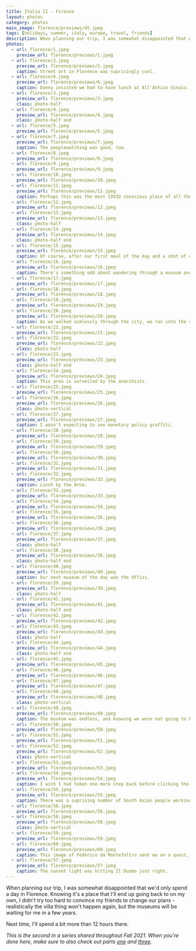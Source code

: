 ```yaml
---
title: Italia II - Firenze
layout: photos
category: photos
main_image: florence/previews/45.jpeg
tags: [holidays, summer, italy, europe, travel, friends]
description: When planning our trip, I was somewhat disappointed that we'd only spend a day in Florence. Knowing it's a place that I'll end up going back to on my own, I didn't try too hard to convince my friends to change our plans - realistically the villa thing won't happen again, but the museums will be waiting for me in a few years.
photos:
  - url: florence/1.jpeg
    preview_url: florence/previews/1.jpeg
  - url: florence/2.jpeg
    preview_url: florence/previews/2.jpeg
    caption: Street art in Florence was suprisingly cool.
  - url: florence/6.jpeg
    preview_url: florence/previews/6.jpeg
    caption: Danny insisted we had to have lunch at All'Antico Vinaio. It didn't disappoint.
  - url: florence/3.jpeg
    preview_url: florence/previews/3.jpeg
    class: photo-half
  - url: florence/4.jpeg
    preview_url: florence/previews/4.jpeg
    class: photo-half end
  - url: florence/5.jpeg
    preview_url: florence/previews/5.jpeg
  - url: florence/7.jpeg
    preview_url: florence/previews/7.jpeg
    caption: The peoplewatching was good, too.
  - url: florence/8.jpeg
    preview_url: florence/previews/8.jpeg
  - url: florence/9.jpeg
    preview_url: florence/previews/9.jpeg
  - url: florence/10.jpeg
    preview_url: florence/previews/10.jpeg
  - url: florence/11.jpeg
    preview_url: florence/previews/11.jpeg
    caption: Perhaps this was the most COVID conscious place of all the cities we visited.
  - url: florence/12.jpeg
    preview_url: florence/previews/12.jpeg
  - url: florence/13.jpeg
    preview_url: florence/previews/13.jpeg
    class: photo-half
  - url: florence/14.jpeg
    preview_url: florence/previews/14.jpeg
    class: photo-half end
  - url: florence/15.jpeg
    preview_url: florence/previews/15.jpeg
    caption: Of course, after our first meal of the day and a shot of espresso we went straight to see this guy.
  - url: florence/16.jpeg
    preview_url: florence/previews/16.jpeg
    caption: There's something odd about wandering through a museum and walking past a piece without giving it a second thought. Each one of these busts is just one more unnamed statue in the collection, but someone put sweat and tears into shaping them so I could walk past the shelf on my way to see David. Curation and narratives rule everything around us.
  - url: florence/17.jpeg
    preview_url: florence/previews/17.jpeg
  - url: florence/18.jpeg
    preview_url: florence/previews/18.jpeg
  - url: florence/19.jpeg
    preview_url: florence/previews/19.jpeg
  - url: florence/20.jpeg
    preview_url: florence/previews/20.jpeg
    caption: As we walked aimlessly through the city, we ran into the set for HBO's [My Brilliant Friend](https://en.wikipedia.org/wiki/My_Brilliant_Friend_(TV_series)). If you haven't seen it yet, the show is quite good.
  - url: florence/21.jpeg
    preview_url: florence/previews/21.jpeg
  - url: florence/22.jpeg
    preview_url: florence/previews/22.jpeg
    class: photo-half
  - url: florence/23.jpeg
    preview_url: florence/previews/23.jpeg
    class: photo-half end
  - url: florence/24.jpeg
    preview_url: florence/previews/24.jpeg
    caption: This area is surveiled by the anarchists.
  - url: florence/25.jpeg
    preview_url: florence/previews/25.jpeg
  - url: florence/26.jpeg
    preview_url: florence/previews/26.jpeg
    class: photo-vertical
  - url: florence/27.jpeg
    preview_url: florence/previews/27.jpeg
    caption: I wasn't expecting to see monetary policy graffiti.
  - url: florence/28.jpeg
    preview_url: florence/previews/28.jpeg
  - url: florence/29.jpeg
    preview_url: florence/previews/29.jpeg
  - url: florence/30.jpeg
    preview_url: florence/previews/30.jpeg
  - url: florence/31.jpeg
    preview_url: florence/previews/31.jpeg
  - url: florence/32.jpeg
    preview_url: florence/previews/32.jpeg
    caption: Lunch by the Arno.
  - url: florence/33.jpeg
    preview_url: florence/previews/33.jpeg
  - url: florence/34.jpeg
    preview_url: florence/previews/34.jpeg
  - url: florence/35.jpeg
    preview_url: florence/previews/35.jpeg
  - url: florence/36.jpeg
    preview_url: florence/previews/36.jpeg
  - url: florence/37.jpeg
    preview_url: florence/previews/37.jpeg
    class: photo-half
  - url: florence/38.jpeg
    preview_url: florence/previews/38.jpeg
    class: photo-half end
  - url: florence/40.jpeg
    preview_url: florence/previews/40.jpeg
    caption: Our next museum of the day was the Uffizi.
  - url: florence/39.jpeg
    preview_url: florence/previews/39.jpeg
    class: photo-half
  - url: florence/41.jpeg
    preview_url: florence/previews/41.jpeg
    class: photo-half end
  - url: florence/42.jpeg
    preview_url: florence/previews/42.jpeg
  - url: florence/43.jpeg
    preview_url: florence/previews/43.jpeg
    class: photo-half
  - url: florence/44.jpeg
    preview_url: florence/previews/44.jpeg
    class: photo-half end
  - url: florence/45.jpeg
    preview_url: florence/previews/45.jpeg
  - url: florence/46.jpeg
    preview_url: florence/previews/46.jpeg
  - url: florence/47.jpeg
    preview_url: florence/previews/47.jpeg
  - url: florence/48.jpeg
    preview_url: florence/previews/48.jpeg
    class: photo-vertical
  - url: florence/49.jpeg
    preview_url: florence/previews/49.jpeg
    caption: The museum was endless, and knowing we were not going to be able to go through the whole collection we decided to go for a glass of wine in their rooftop bar as the day started to wind down.
  - url: florence/50.jpeg
    preview_url: florence/previews/50.jpeg
  - url: florence/51.jpeg
    preview_url: florence/previews/51.jpeg
  - url: florence/52.jpeg
    preview_url: florence/previews/52.jpeg
    class: photo-vertical
  - url: florence/53.jpeg
    preview_url: florence/previews/53.jpeg
  - url: florence/54.jpeg
    preview_url: florence/previews/54.jpeg
    caption: I wish I had taken one more step back before clicking the shutter.
  - url: florence/55.jpeg
    preview_url: florence/previews/55.jpeg
    caption: There was a suprising number of South Asian people working in the downtown area. This was also true in Rome and Naples and other cities we visited. There's an interesting migration story here which I'd love to know more about.
  - url: florence/56.jpeg
    preview_url: florence/previews/56.jpeg
  - url: florence/58.jpeg
    preview_url: florence/previews/58.jpeg
    class: photo-vertical
  - url: florence/59.jpeg
    preview_url: florence/previews/59.jpeg
  - url: florence/60.jpeg
    preview_url: florence/previews/60.jpeg
    caption: This image of Federico da Montefeltro sent me on a quest, and after some research I found [Blub](https://www.instagram.com/blub_lartesanuotare).
  - url: florence/57.jpeg
    preview_url: florence/previews/57.jpeg
    caption: The sunset light was hitting Il Duomo just right.
---
```


When planning our trip, I was somewhat disappointed that we'd only spend a day in Florence. Knowing it's a place that I'll end up going back to on my own, I didn't try too hard to convince my friends to change our plans - realistically the villa thing won't happen again, but the museums will be waiting for me in a few years.

Next time, I'll spend a bit more than 12 hours there.

_This is the second in a series shared throughout Fall 2021. When you're done here, make sure to also check out parts [one](/photos/2021/10/14/umbria/) and [three](/photos/2021/10/31/roma/)._

